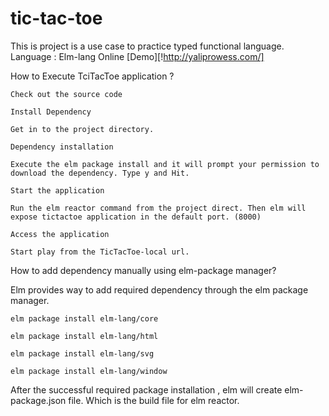 # tic-tac-toe
  This is project is a use case to practice typed functional language.  Language : Elm-lang
  Online [Demo][!http://yaliprowess.com/] 

How to Execute TciTacToe application ?

    Check out the source code

    Install Dependency

    Get in to the project directory.

    Dependency installation

    Execute the elm package install and it will prompt your permission to download the dependency. Type y and Hit.

    Start the application

    Run the elm reactor command from the project direct. Then elm will expose tictactoe application in the default port. (8000)

    Access the application

    Start play from the TicTacToe-local url.

How to add dependency manually using elm-package manager?

Elm provides way to add required dependency through the elm package manager.

    elm package install elm-lang/core

    elm package install elm-lang/html

    elm package install elm-lang/svg

    elm package install elm-lang/window

After the successful required package installation , elm will create elm-package.json file. Which is the build file for elm reactor.
